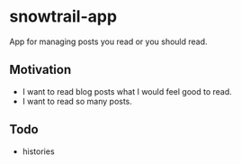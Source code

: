 # snowtrail-app
App for managing posts you read or you should read.

## Motivation
- I want to read blog posts what I would feel good to read.  
- I want to read so many posts.  

## Todo
- histories
